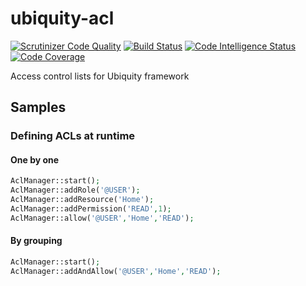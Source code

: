 # ubiquity-acl
[![Scrutinizer Code Quality](https://scrutinizer-ci.com/g/phpMv/ubiquity-acl/badges/quality-score.png?b=main)](https://scrutinizer-ci.com/g/phpMv/ubiquity-acl/?branch=main)
[![Build Status](https://scrutinizer-ci.com/g/phpMv/ubiquity-acl/badges/build.png?b=main)](https://scrutinizer-ci.com/g/phpMv/ubiquity-acl/build-status/main)
[![Code Intelligence Status](https://scrutinizer-ci.com/g/phpMv/ubiquity-acl/badges/code-intelligence.svg?b=main)](https://scrutinizer-ci.com/code-intelligence)
[![Code Coverage](https://scrutinizer-ci.com/g/phpMv/ubiquity-acl/badges/coverage.png?b=main)](https://scrutinizer-ci.com/g/phpMv/ubiquity-acl/?branch=main)

Access control lists for Ubiquity framework

## Samples
### Defining ACLs at runtime
#### One by one
```php
AclManager::start();
AclManager::addRole('@USER');
AclManager::addResource('Home');
AclManager::addPermission('READ',1);
AclManager::allow('@USER','Home','READ');
```
#### By grouping
```php
AclManager::start();
AclManager::addAndAllow('@USER','Home','READ');
```

